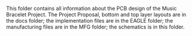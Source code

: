 This folder contains all information about the PCB design of the Music Bracelet Project.
The Project Proposal, bottom and top layer layouts are in the docs folder; the implementation files are in the EAGLE folder; the manufacturing files are in the MFG folder; the schematics is in this folder.